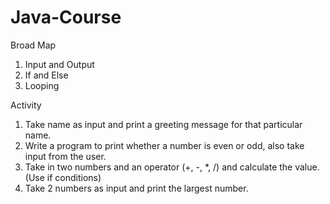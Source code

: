 # Java-Course

Broad Map
1. Input and Output
2. If and Else
3. Looping

Activity
1. Take name as input and print a greeting message for that particular name.
2. Write a program to print whether a number is even or odd, also take input from the user.
3. Take in two numbers and an operator (+, -, *, /) and calculate the value. (Use if conditions)
4. Take 2 numbers as input and print the largest number.
